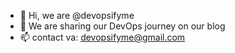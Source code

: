 - 👋 Hi, we are @devopsifyme
- 👀 We are sharing our DevOps journey on our blog
- 📫 contact va: devopsifyme@gmail.com

<!---
devopsifyme/devopsifyme is a ✨ special ✨ repository because its `README.md` (this file) appears on your GitHub profile.
You can click the Preview link to take a look at your changes.
--->
